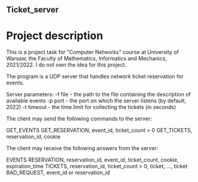 ## Ticket_server

# Project description

This is a project task for "Computer Networks" course at University of Warsaw, the Faculty of Mathematics, Informatics and Mechanics, 2021/2022.
I do not own the idea for this project.

The program is a UDP server that handles network ticket reservation for events.

Server parameters:
-f file - the path to the file containing the description of available events
-p port - the port on which the server listens (by default, 2022)
-t timeout - the time limit for collecting the tickets (in seconds)

The client may send the following commands to the server:

GET_EVENTS
GET_RESERVATION, event_id, ticket_count > 0
GET_TICKETS, reservation_id, cookie

The client may receive the following answers from the server:

EVENTS
RESERVATION, reservation_id, event_id, ticket_count, cookie, expiration_time
TICKETS, reservation_id, ticket_count > 0, ticket, ..., ticket
BAD_REQUEST, event_id or reservation_id
